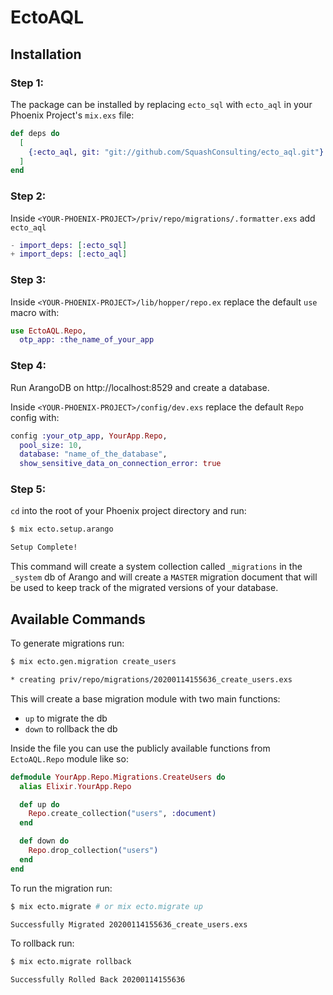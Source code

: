 # EctoAQL

## Installation

### Step 1:

The package can be installed
by replacing `ecto_sql` with `ecto_aql` in your Phoenix Project's `mix.exs` file:

```elixir
def deps do
  [
    {:ecto_aql, git: "git://github.com/SquashConsulting/ecto_aql.git"}
  ]
end
```

### Step 2:

Inside `<YOUR-PHOENIX-PROJECT>/priv/repo/migrations/.formatter.exs` add `ecto_aql`

```elixir
- import_deps: [:ecto_sql]
+ import_deps: [:ecto_aql]
```

### Step 3:

Inside `<YOUR-PHOENIX-PROJECT>/lib/hopper/repo.ex` replace the default `use` macro with:

```elixir
use EctoAQL.Repo,
  otp_app: :the_name_of_your_app
```

### Step 4:

Run ArangoDB on http://localhost:8529 and create a database.

Inside `<YOUR-PHOENIX-PROJECT>/config/dev.exs` replace the default `Repo` config with:

```elixir
config :your_otp_app, YourApp.Repo,
  pool_size: 10,
  database: "name_of_the_database",
  show_sensitive_data_on_connection_error: true
```

### Step 5:

`cd` into the root of your Phoenix project directory and run:

```bash
$ mix ecto.setup.arango

Setup Complete!
```

This command will create a system collection called `_migrations` in the `_system` db of Arango and will create a `MASTER` migration document that will be used to keep track of the migrated versions of your database.

## Available Commands

To generate migrations run:

```bash
$ mix ecto.gen.migration create_users

* creating priv/repo/migrations/20200114155636_create_users.exs
```

This will create a base migration module with two main functions:

- `up` to migrate the db
- `down` to rollback the db

Inside the file you can use the publicly available functions from `EctoAQL.Repo` module like so:

```elixir
defmodule YourApp.Repo.Migrations.CreateUsers do
  alias Elixir.YourApp.Repo

  def up do
    Repo.create_collection("users", :document)
  end

  def down do
    Repo.drop_collection("users")
  end
end
```

To run the migration run:

```bash
$ mix ecto.migrate # or mix ecto.migrate up

Successfully Migrated 20200114155636_create_users.exs
```

To rollback run:

```bash
$ mix ecto.migrate rollback

Successfully Rolled Back 20200114155636
```
